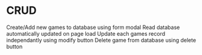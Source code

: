 # CRUD
Create/Add new games to database using form modal
Read database automatically updated on page load
Update each games record independantly using modify button
Delete game from database using delete button
